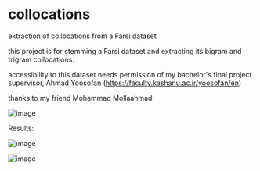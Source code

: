 # collocations
extraction of collocations from a Farsi dataset

this project is for stemming a Farsi dataset and extracting its bigram and trigram collocations.

accessibility to this dataset needs permission of my bachelor's final project supervisor, Ahmad Yoosofan (https://faculty.kashanu.ac.ir/yoosofan/en)

thanks to my friend Mohammad Mollaahmadi

![image](https://user-images.githubusercontent.com/52605366/235917078-49e87a26-ad8b-457f-a7c1-7f05dfcdbe02.png)

Results:

![image](https://user-images.githubusercontent.com/52605366/235917486-e6ddfc39-e2ae-400e-a04b-6a2907932646.png)


![image](https://user-images.githubusercontent.com/52605366/235917602-5a7d0fd8-4da8-4b08-bb59-3ecbc90d9175.png)
